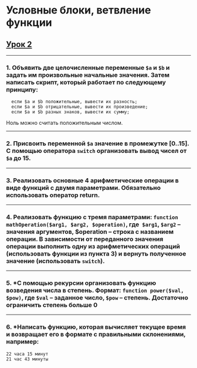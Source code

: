 # Условные блоки, ветвление функции

## [Урок 2](https://github.com/Vlad777-bit/basic_php//tree/lesson-2)
---
### 1. Объявить две целочисленные переменные `$a` и `$b` и задать им произвольные начальные значения. Затем написать скрипт, который работает по следующему принципу:
```
  если $a и $b положительные, вывести их разность;
  если $а и $b отрицательные, вывести их произведение;
  если $а и $b разных знаков, вывести их сумму;
```
Ноль можно считать положительным числом.

---
### 2. Присвоить переменной `$а` значение в промежутке [0..15]. С помощью оператора `switch` организовать вывод чисел от `$a` до 15.
---
### 3. Реализовать основные 4 арифметические операции в виде функций с двумя параметрами. Обязательно использовать оператор return.


---
### 4. Реализовать функцию с тремя параметрами: `function mathOperation($arg1, $arg2, $operation)`, где` $arg1`, `$arg2` – значения аргументов, $operation – строка с названием операции. В зависимости от переданного значения операции выполнить одну из арифметических операций (использовать функции из пункта 3) и вернуть полученное значение (использовать `switch`).
---
### 5. *С помощью рекурсии организовать функцию возведения числа в степень. Формат: `function power($val, $pow)`, где `$val` – заданное число, `$pow` – степень. Достаточно ограничить степень больше 0
---
### 6. *Написать функцию, которая вычисляет текущее время и возвращает его в формате с правильными склонениями, например:
```
22 часа 15 минут
21 час 43 минуты
```
